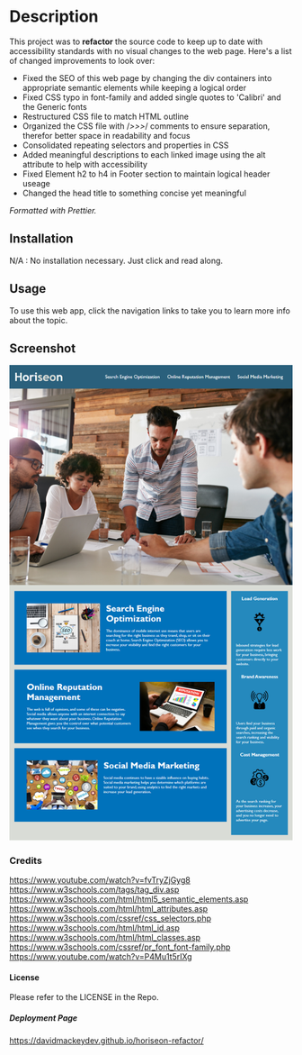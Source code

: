 # Description
This project was to **refactor** the source code to keep up to date with accessibility standards with no visual changes to the web page.
Here's a list of changed improvements to look over:

- Fixed the SEO of this web page by changing the div containers into appropriate semantic elements while keeping a logical order
- Fixed CSS typo in font-family and added single quotes to 'Calibri' and the Generic fonts
- Restructured CSS file to match HTML outline
- Organized the CSS file with /*>>>*/ comments to ensure separation, therefor better space in readability and focus
- Consolidated repeating selectors and properties in CSS
- Added meaningful descriptions to each linked image using the alt attribute to help with accessibility
- Fixed Element h2 to h4 in Footer section to maintain logical header useage
- Changed the head title to something concise yet meaningful

*Formatted with Prettier.*

## Installation
N/A : No installation necessary. Just click and read along.

## Usage
To use this web app, click the navigation links to take you to learn more info about the topic.

## Screenshot
![A screenshot of the website.](./assets/images/screenshot.png)

### Credits
https://www.youtube.com/watch?v=fvTryZjGyg8
https://www.w3schools.com/tags/tag_div.asp
https://www.w3schools.com/html/html5_semantic_elements.asp
https://www.w3schools.com/html/html_attributes.asp
https://www.w3schools.com/cssref/css_selectors.php
https://www.w3schools.com/html/html_id.asp
https://www.w3schools.com/html/html_classes.asp
https://www.w3schools.com/cssref/pr_font_font-family.php
https://www.youtube.com/watch?v=P4Mu1t5rIXg

#### License
Please refer to the LICENSE in the Repo.

##### Deployment Page
https://davidmackeydev.github.io/horiseon-refactor/
